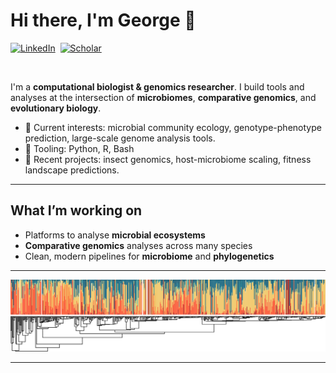 # Hi there, I'm George 👋

<a href="www.linkedin.com/in/gkalog"><img src="https://img.shields.io/badge/LinkedIn-0A66C2?style=for-the-badge&logo=linkedin&logoColor=white" alt="LinkedIn" /></a>&nbsp;
<a href="https://scholar.google.com/citations?user=XufJtsgAAAAJ"><img src="https://img.shields.io/badge/Google%20Scholar-4285F4?style=for-the-badge&logo=googlescholar&logoColor=white" alt="Scholar" /></a>&nbsp;

<br/>

I'm a **computational biologist & genomics researcher**. I build tools and analyses at the intersection of **microbiomes**, **comparative genomics**, and **evolutionary biology**.

- 🔬 Current interests: microbial community ecology, genotype-phenotype prediction, large-scale genome analysis tools.  
- 🧰 Tooling: Python, R, Bash
- 🌳 Recent projects: insect genomics, host-microbiome scaling, fitness landscape predictions.  

---

## What I’m working on

- Platforms to analyse **microbial ecosystems**  
- **Comparative genomics** analyses across many species  
- Clean, modern pipelines for **microbiome** and **phylogenetics**

---
![](https://github.com/g-kalogiannis/g-kalogiannis/blob/main/host_phylogeny_with_microbiome_bars.svg?raw=true)

---
